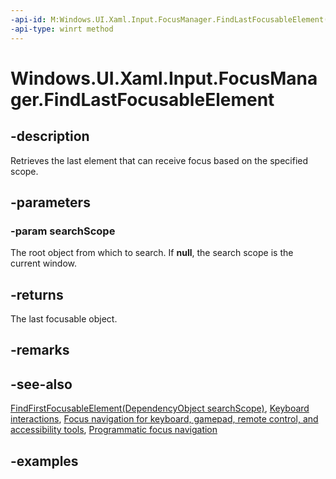 ```yaml
---
-api-id: M:Windows.UI.Xaml.Input.FocusManager.FindLastFocusableElement(Windows.UI.Xaml.DependencyObject)
-api-type: winrt method
---
```


<!-- Method syntax.
public DependencyObject FocusManager.FindLastFocusableElement(DependencyObject searchScope)
-->

# Windows.UI.Xaml.Input.FocusManager.FindLastFocusableElement

## -description

Retrieves the last element that can receive focus based on the specified scope.

## -parameters

### -param searchScope

The root object from which to search. If **null**, the search scope is the current window.

## -returns

The last focusable object.

## -remarks

## -see-also

[FindFirstFocusableElement(DependencyObject searchScope)](focusmanager_findfirstfocusableelement_2071666361.md), [Keyboard interactions](https://docs.microsoft.com/windows/uwp/design/input/keyboard-interactions), [Focus navigation for keyboard, gamepad, remote control, and accessibility tools](https://docs.microsoft.com/windows/uwp/design/input/focus-navigation), [Programmatic focus navigation](https://docs.microsoft.com/windows/uwp/design/input/focus-navigation-programmatic)

## -examples

